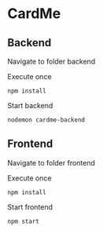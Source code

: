 # CardMe

## Backend
Navigate to folder backend

Execute once
```
npm install
```

Start backend
```
nodemon cardme-backend
```

## Frontend
Navigate to folder frontend

Execute once
```
npm install
```

Start frontend
```
npm start
```